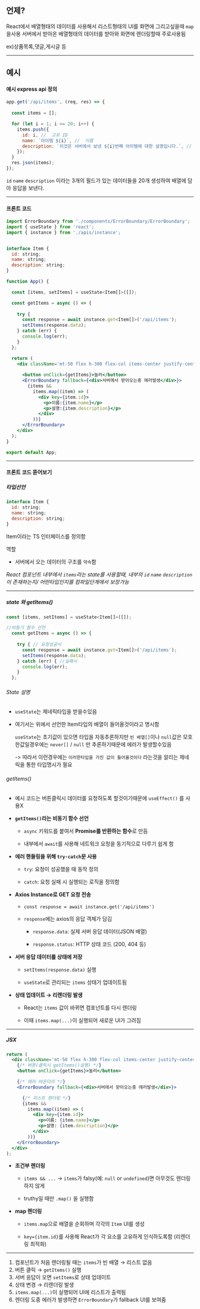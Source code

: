 
## 언제?

React에서 배열형태의 데이터를 사용해서 리스트형태의 UI를 화면에 그리고싶을때 `map`을사용
서버에서 받아온 배열형태의 데이터를 받아와 화면에 렌더링할때 주로사용됨

ex)상품목록,댓글,게시글 등

---


## 예시

#### 예시 express api 정의

```js
app.get('/api/items', (req, res) => {
 
  const items = []; 

  for (let i = 1; i <= 20; i++) {
    items.push({
      id: i, //  고유 ID
      name: `아이템 ${i}`, //  이름
      description: `이것은 서버에서 보낸 ${i}번째 아이템에 대한 설명입니다.`, //  설명
    });
  }
  res.json(items);
});
```
`id` `name` `description` 이라는 3개의 필드가 있는 데이터들을 20개 생성하여 배열에 담아 
응답을 보낸다.

---

#### 프론트 코드

```jsx
import ErrorBoundary from './components/ErrorBoundary/ErrorBoundary';
import { useState } from 'react';
import { instance } from './apis/instance';


interface Item {
  id: string;
  name: string;
  description: string;
}

function App() {

  const [items, setItems] = useState<Item[]>([]);

  const getItems = async () => {
  
    try {
      const response = await instance.get<Item[]>('/api/items');
      setItems(response.data);
    } catch (err) {
      console.log(err);
    }
  };

  return (
    <div className='mt-50 flex h-300 flex-col items-center justify-center gap-10 border-2 border-black'>
 
      <button onClick={getItems}>눌러</button>
      <ErrorBoundary fallback={<div>서버에서 받아오는중 에러발생</div>}>
        {items &&
          items.map((item) => (
            <div key={item.id}>
		      <p>이름:{item.name}</p>
              <p>설명:{item.description}</p>
            </div>
          ))}
      </ErrorBoundary>
    </div>
  );
}

export default App;

```

---

#### 프론트 코드 뜯어보기

##### 타입선언
```jsx
interface Item {
  id: string;
  name: string;
  description: string;
}
```
Item이라는 TS 인터페이스를 정의함

역할
- 서버에서 오는 데이터의 구조를 `약속`함

*React 컴포넌트 내부에서 `items`라는 state를 사용할때, 내부의 `id` `name` `description`이
존재하는지/ 어떤타입인지를 컴파일단계에서 보장가능*

---

##### state 와 getItems()

```jsx
const [items, setItems] = useState<Item[]>([]);

//비동기 함수 선언
  const getItems = async () => {
   
    try { // 요청성공시
      const response = await instance.get<Item[]>('/api/items');
      setItems(response.data);
    } catch (err) { //실패시
      console.log(err);
    }
  };
```

###### State 설명

- `useState`는 제네릭타입을 받을수있음
- 여기서는 위에서 선언한 Item타입의 배열이 들어올것이라고 명시함

  `useState`는 초기값이 있으면 타입을 자동추론하지만 `빈 배열[]`이나 `null`값은 모호한값일경우에는 `never[]` / `null` 만 추론하기때문에 에러가 발생할수있음
  
   -> 따라서 이런경우에는 `이러한타입을 가진 값이 들어올것이다` 라는것을 알리는 
     제네릭을 통한 타입명시가 필요


###### getItems()

- 예시 코드는 버튼클릭시 데이터를 요청하도록 할것이기때문에 `useEffect()` 를 사용X

 - **`getItems()`라는 비동기 함수 선언**
    
    - `async` 키워드를 붙여서 **Promise를 반환하는 함수**로 만듬
        
    - 내부에서 `await`를 사용해 네트워크 요청을 동기적으로 다루기 쉽게 함
        
- **에러 핸들링을 위해 `try-catch`문 사용**
    
    - `try`: 요청이 성공했을 때 동작 정의
        
    - `catch`: 요청 실패 시 실행되는 로직을 정의함
        
- **Axios Instance로 GET 요청 전송**
    
    - `const response = await instance.get('/api/items')`
        
    - `response`에는 axios의 응답 객체가 담김
        
        - `response.data`: 실제 서버 응답 데이터(JSON 배열)
            
        - `response.status`: HTTP 상태 코드 (200, 404 등)
            
- **서버 응답 데이터를 상태에 저장**
    
    - `setItems(response.data)` 실행
        
    - `useState`로 관리되는 `items` 상태가 업데이트됨
        
- **상태 업데이트 → 리렌더링 발생**

    - React는 `items` 값이 바뀌면 컴포넌트를 다시 렌더링
    
    - 이때 `items.map(...)`이 실행되어 새로운 UI가 그려짐
  
---

##### JSX

```jsx
return (
  <div className='mt-50 flex h-300 flex-col items-center justify-center gap-10 border-2 border-black'>
    {/* 버튼(클릭시 getItems()실행) */}
    <button onClick={getItems}>눌러</button>

    {/* 에러 바운더리 */}
    <ErrorBoundary fallback={<div>서버에서 받아오는중 에러발생</div>}>

      {/* 리스트 렌더링 */}
      {items &&
        items.map((item) => (
          <div key={item.id}>
            <p>이름: {item.name}</p>
            <p>설명: {item.description}</p>
          </div>
        ))}
    </ErrorBoundary>
  </div>
);

```

- **조건부 렌더링**
    
    - `items && ...` → `items`가 falsy(예: `null` or `undefined`)면 아무것도 렌더링하지 않게
        
    - truthy일 때만 `.map()` 을 실행함
        
- **map 렌더링**
    
    - `items.map`으로 배열을 순회하며 각각의 `Item` UI를 생성
        
    - `key={item.id}`를 사용해 React가 각 요소를 고유하게 인식하도록함 (리렌더링 최적화)

---

 1. 컴포넌트가 처음 렌더링될 때는 `items`가 빈 배열 → 리스트 없음
 2. 버튼 클릭 → `getItems()` 실행
 3. 서버 응답이 오면 `setItems`로 상태 업데이트
 4. 상태 변경 → 리렌더링 발생
 5. `items.map(...)`이 실행되어 UI에 리스트가 출력됨
 6.  렌더링 도중 에러가 발생하면 `ErrorBoundary`가 fallback UI를 보여줌



 